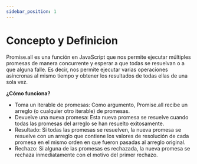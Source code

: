 ```yaml
---
sidebar_position: 1
---
```


# Concepto y Definicion 

Promise.all es una función en JavaScript que nos permite ejecutar múltiples promesas de manera concurrente y esperar a que todas se resuelvan o a que alguna falle. Es decir, nos permite ejecutar varias operaciones asíncronas al mismo tiempo y obtener los resultados de todas ellas de una sola vez.

**¿Cómo funciona?**

- Toma un iterable de promesas: Como argumento, Promise.all recibe un arreglo (o cualquier otro iterable) de promesas.
- Devuelve una nueva promesa: Esta nueva promesa se resuelve cuando todas las promesas del arreglo se han resuelto exitosamente.
- Resultado: Si todas las promesas se resuelven, la nueva promesa se resuelve con un arreglo que contiene los valores de resolución de cada promesa en el mismo orden en que fueron pasadas al arreglo original.
- Rechazo: Si alguna de las promesas es rechazada, la nueva promesa se rechaza inmediatamente con el motivo del primer rechazo.